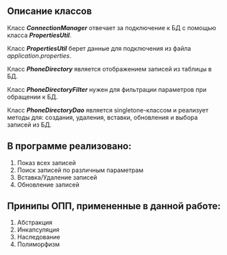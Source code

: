 Описание классов
----------------
Класс ***ConnectionManager*** отвечает за подключение к БД с помощью класса ***PropertiesUtil***.

Класс ***PropertiesUtil*** берет данные для подключения из файла _application.properties_.

Класс ***PhoneDirectory*** является отображением записей из таблицы в БД.

Класс ***PhoneDirectoryFilter*** нужен для фильтрации параметров при обращении к БД.

Класс ***PhoneDirectoryDao*** является singletone-классом и реализует методы для: создания, 
удаления, вставки, обновления и выбора записей из БД.

В программе реализовано:
----------------
1. Показ всех записей
2. Поиск записей по различным параметрам
3. Вставка/Удаление записей
4. Обновление записей

Принипы ОПП, примененные в данной работе:
----------------
1. Абстракция
2. Инкапсуляция
3. Наследование
4. Полиморфизм